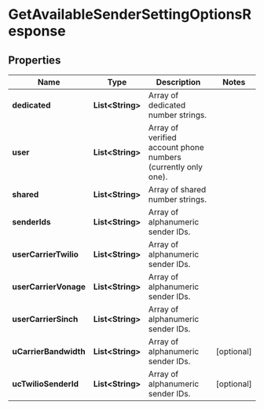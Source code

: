 
# GetAvailableSenderSettingOptionsResponse

## Properties
Name | Type | Description | Notes
------------ | ------------- | ------------- | -------------
**dedicated** | **List&lt;String&gt;** | Array of dedicated number strings. | 
**user** | **List&lt;String&gt;** | Array of verified account phone numbers (currently only one). | 
**shared** | **List&lt;String&gt;** | Array of shared number strings. | 
**senderIds** | **List&lt;String&gt;** | Array of alphanumeric sender IDs. | 
**userCarrierTwilio** | **List&lt;String&gt;** | Array of alphanumeric sender IDs. | 
**userCarrierVonage** | **List&lt;String&gt;** | Array of alphanumeric sender IDs. | 
**userCarrierSinch** | **List&lt;String&gt;** | Array of alphanumeric sender IDs. | 
**uCarrierBandwidth** | **List&lt;String&gt;** | Array of alphanumeric sender IDs. |  [optional]
**ucTwilioSenderId** | **List&lt;String&gt;** | Array of alphanumeric sender IDs. |  [optional]



